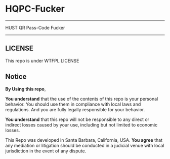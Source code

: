 # HQPC-Fucker

---

HUST QR Pass-Code Fucker

---

## LICENSE

This repo is under WTFPL LICENSE

## Notice

**By Using this repo**,


**You understand** that the use of the contents of this repo is your personal behavior. You should use them in compliance with local laws and regulations. And you are fully legally responsible for your behavior.


**You understand** that this repo will not be responsible to any direct or indirect losses caused by your use, including but not limited to economic losses.

This Repo was developed in Santa Barbara, California, USA. **You agree** that any mediation or litigation should be conducted in a judicial venue with local jurisdiction in the event of any dispute.
